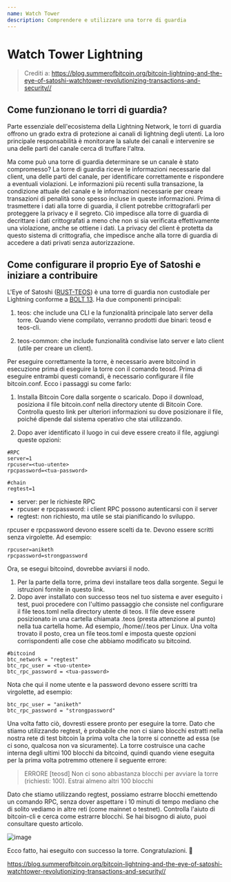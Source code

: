 ```yaml
---
name: Watch Tower
description: Comprendere e utilizzare una torre di guardia
---
```


# Watch Tower Lightning

> Crediti a: https://blog.summerofbitcoin.org/bitcoin-lightning-and-the-eye-of-satoshi-watchtower-revolutionizing-transactions-and-security//

## Come funzionano le torri di guardia?

Parte essenziale dell'ecosistema della Lightning Network, le torri di guardia offrono un grado extra di protezione ai canali di lightning degli utenti. La loro principale responsabilità è monitorare la salute dei canali e intervenire se una delle parti del canale cerca di truffare l'altra.

Ma come può una torre di guardia determinare se un canale è stato compromesso? La torre di guardia riceve le informazioni necessarie dal client, una delle parti del canale, per identificare correttamente e rispondere a eventuali violazioni. Le informazioni più recenti sulla transazione, la condizione attuale del canale e le informazioni necessarie per creare transazioni di penalità sono spesso incluse in queste informazioni. Prima di trasmettere i dati alla torre di guardia, il client potrebbe crittografarli per proteggere la privacy e il segreto. Ciò impedisce alla torre di guardia di decrittare i dati crittografati a meno che non si sia verificata effettivamente una violazione, anche se ottiene i dati. La privacy del client è protetta da questo sistema di crittografia, che impedisce anche alla torre di guardia di accedere a dati privati senza autorizzazione.

## Come configurare il proprio Eye of Satoshi e iniziare a contribuire

L'Eye of Satoshi ([RUST-TEOS](https://github.com/talaia-labs/rust-teos?ref=blog.summerofbitcoin.org)) è una torre di guardia non custodiale per Lightning conforme a [BOLT 13](https://github.com/sr-gi/bolt13/blob/master/13-watchtowers.md?ref=blog.summerofbitcoin.org). Ha due componenti principali:

1. teos: che include una CLI e la funzionalità principale lato server della torre. Quando viene compilato, verranno prodotti due binari: teosd e teos-cli.

2. teos-common: che include funzionalità condivise lato server e lato client (utile per creare un client).

Per eseguire correttamente la torre, è necessario avere bitcoind in esecuzione prima di eseguire la torre con il comando teosd. Prima di eseguire entrambi questi comandi, è necessario configurare il file bitcoin.conf. Ecco i passaggi su come farlo:

1. Installa Bitcoin Core dalla sorgente o scaricalo. Dopo il download, posiziona il file bitcoin.conf nella directory utente di Bitcoin Core. Controlla questo link per ulteriori informazioni su dove posizionare il file, poiché dipende dal sistema operativo che stai utilizzando.

2. Dopo aver identificato il luogo in cui deve essere creato il file, aggiungi queste opzioni:

```
#RPC
server=1
rpcuser=<tuo-utente>
rpcpassword=<tua-password>

#chain
regtest=1
```

* server: per le richieste RPC
* rpcuser e rpcpassword: i client RPC possono autenticarsi con il server
* regtest: non richiesto, ma utile se stai pianificando lo sviluppo.

rpcuser e rpcpassword devono essere scelti da te. Devono essere scritti senza virgolette. Ad esempio:

```
rpcuser=aniketh
rpcpassword=strongpassword
```

Ora, se esegui bitcoind, dovrebbe avviarsi il nodo.

1. Per la parte della torre, prima devi installare teos dalla sorgente. Segui le istruzioni fornite in questo link.
2. Dopo aver installato con successo teos nel tuo sistema e aver eseguito i test, puoi procedere con l'ultimo passaggio che consiste nel configurare il file teos.toml nella directory utente di teos. Il file deve essere posizionato in una cartella chiamata .teos (presta attenzione al punto) nella tua cartella home. Ad esempio, /home/<tuo-nome-utente>/.teos per Linux. Una volta trovato il posto, crea un file teos.toml e imposta queste opzioni corrispondenti alle cose che abbiamo modificato su bitcoind.
```
#bitcoind
btc_network = "regtest"
btc_rpc_user = <tuo-utente>
btc_rpc_password = <tua-password>
```

Nota che qui il nome utente e la password devono essere scritti tra virgolette, ad esempio:

```
btc_rpc_user = "aniketh"
btc_rpc_password = "strongpassword"
```

Una volta fatto ciò, dovresti essere pronto per eseguire la torre. Dato che stiamo utilizzando regtest, è probabile che non ci siano blocchi estratti nella nostra rete di test bitcoin la prima volta che la torre si connette ad essa (se ci sono, qualcosa non va sicuramente). La torre costruisce una cache interna degli ultimi 100 blocchi da bitcoind, quindi quando viene eseguita per la prima volta potremmo ottenere il seguente errore:

> ERRORE [teosd] Non ci sono abbastanza blocchi per avviare la torre (richiesti: 100). Estrai almeno altri 100 blocchi

Dato che stiamo utilizzando regtest, possiamo estrarre blocchi emettendo un comando RPC, senza dover aspettare i 10 minuti di tempo mediano che di solito vediamo in altre reti (come mainnet o testnet). Controlla l'aiuto di bitcoin-cli e cerca come estrarre blocchi. Se hai bisogno di aiuto, puoi consultare questo articolo.

![image](assets\2.png)

Ecco fatto, hai eseguito con successo la torre. Congratulazioni. 🎉

https://blog.summerofbitcoin.org/bitcoin-lightning-and-the-eye-of-satoshi-watchtower-revolutionizing-transactions-and-security//